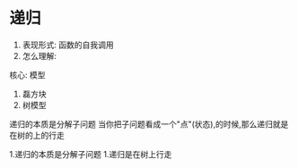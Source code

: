 # 递归

1. 表现形式: 函数的自我调用
2. 怎么理解: 

核心: 模型


1. 磊方块
2. 树模型

递归的本质是分解子问题
当你把子问题看成一个"点"(状态),的时候,那么递归就是在树的上的行走

1.递归的本质是分解子问题
1.递归是在树上行走
